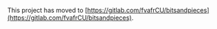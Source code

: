 This project has moved to [https://gitlab.com/fvafrCU/bitsandpieces](https://gitlab.com/fvafrCU/bitsandpieces).

